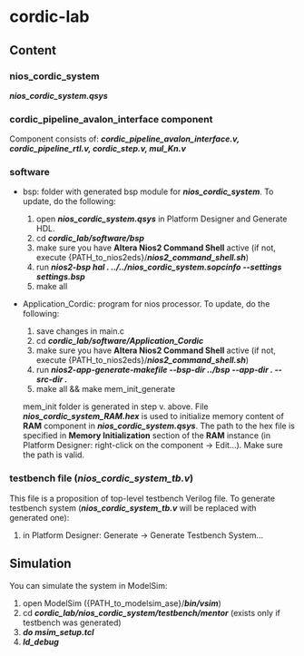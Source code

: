 # cordic-lab

## Content

### __nios_cordic_system__
__*nios_cordic_system.qsys*__

### __cordic_pipeline_avalon_interface__ component

Component consists of: __*cordic_pipeline_avalon_interface.v, cordic_pipeline_rtl.v, cordic_step.v,	mul_Kn.v*__

### software
- bsp: folder with generated bsp module for __*nios_cordic_system*__. To update, do the following:
  1. open __*nios_cordic_system.qsys*__ in Platform Designer and Generate HDL. 
  2. cd __*cordic_lab/software/bsp*__ 
  3. make sure you have __Altera Nios2 Command Shell__ active (if not, execute {PATH_to_nios2eds}/__*nios2_command_shell.sh*__)
  4. run __*nios2-bsp hal . ../../nios_cordic_system.sopcinfo --settings settings.bsp*__
  5. make all

- Application_Cordic: program for nios processor. To update, do the following:
  1. save changes in main.c
  2. cd __*cordic_lab/software/Application_Cordic*__ 
  3. make sure you have __Altera Nios2 Command Shell__ active (if not, execute {PATH_to_nios2eds}/__*nios2_command_shell.sh*__)
  4. run __*nios2-app-generate-makefile --bsp-dir ../bsp --app-dir . --src-dir .*__
  5. make all && make mem_init_generate
  
  mem_init folder is generated in step v. above. File __*nios_cordic_system_RAM.hex*__ is used to initialize memory content of __RAM__ component in __*nios_cordic_system.qsys*__. 
  The path to the hex file is specified in __Memory Initialization__ section of the __RAM__ instance (in Platform Designer: right-click on the component -> Edit...). Make sure the path is valid.
  
### testbench file (__*nios_cordic_system_tb.v*__)
This file is a proposition of top-level testbench Verilog file. To generate testbench system (__*nios_cordic_system_tb.v*__ will be replaced with generated one):
  1. in Platform Designer: Generate -> Generate Testbench System...

## Simulation

You can simulate the system in ModelSim:
1. open ModelSim ({PATH_to_modelsim_ase}/__*bin/vsim*__)
2. cd __*cordic_lab/nios_cordic_system/testbench/mentor*__ (exists only if testbench was generated)
3. __*do msim_setup.tcl*__
4. __*ld_debug*__
